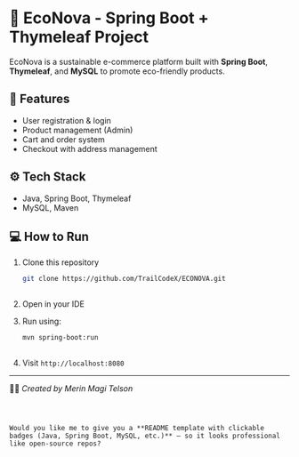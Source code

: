    # 🌱 EcoNova - Spring Boot + Thymeleaf Project

   EcoNova is a sustainable e-commerce platform built with **Spring Boot**, **Thymeleaf**, and **MySQL** to promote eco-friendly products.

   ## 🚀 Features
   - User registration & login  
   - Product management (Admin)  
   - Cart and order system  
   - Checkout with address management  

   ## ⚙️ Tech Stack
   - Java, Spring Boot, Thymeleaf  
   - MySQL, Maven  

   ## 💻 How to Run
   1. Clone this repository  
      ```bash
      git clone https://github.com/TrailCodeX/ECONOVA.git
 

   2. Open in your IDE
   3. Run using:

      ```bash
      mvn spring-boot:run
    
   4. Visit `http://localhost:8080`

   ---

   👩‍💻 *Created by Merin Magi Telson*

   ```



Would you like me to give you a **README template with clickable badges (Java, Spring Boot, MySQL, etc.)** — so it looks professional like open-source repos?
